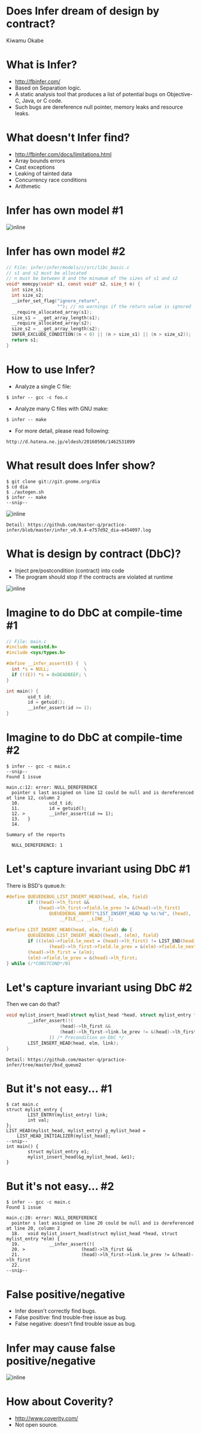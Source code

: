 # Does Infer dream of design by contract?

Kiwamu Okabe

# What is Infer?

* http://fbinfer.com/
* Based on Separation logic.
* A static analysis tool that produces a list of potential bugs on Objective-C, Java, or C code.
* Such bugs are dereference null pointer, memory leaks and resource leaks.

# What doesn't Infer find?

* http://fbinfer.com/docs/limitations.html
* Array bounds errors
* Cast exceptions
* Leaking of tainted data
* Concurrency race conditions
* Arithmetic

# Infer has own model #1

![inline](draw/infer_mode.png)

# Infer has own model #2

```c
// File: infer/infer/models/c/src/libc_basic.c
// s1 and s2 must be allocated
// n must be between 0 and the minumum of the sizes of s1 and s2
void* memcpy(void* s1, const void* s2, size_t n) {
  int size_s1;
  int size_s2;
  __infer_set_flag("ignore_return",
                   ""); // no warnings if the return value is ignored
  __require_allocated_array(s1);
  size_s1 = __get_array_length(s1);
  __require_allocated_array(s2);
  size_s2 = __get_array_length(s2);
  INFER_EXCLUDE_CONDITION((n < 0) || (n > size_s1) || (n > size_s2));
  return s1;
}
```

# How to use Infer?

* Analyze a single C file:

```
$ infer -- gcc -c foo.c
```

* Analyze many C files with GNU make:

```
$ infer -- make
```

* For more detail, please read following:

```
http://d.hatena.ne.jp/eldesh/20160506/1462531099
```

# What result does Infer show?

```
$ git clone git://git.gnome.org/dia
$ cd dia
$ ./autogen.sh
$ infer -- make
--snip--
```

![inline](img/real_type_dereference.png)

```
Detail: https://github.com/master-q/practice-infer/blob/master/infer_v0.9.4-e757d92_dia-e454097.log
```

# What is design by contract (DbC)?

* Inject pre/postcondition (contract) into code
* The program should stop if the contracts are violated at runtime

![inline](img/512px-Design_by_contract.svg.png)

# Imagine to do DbC at compile-time #1

```c
// File: main.c
#include <unistd.h>
#include <sys/types.h>

#define __infer_assert(E) {  \
  int *s = NULL;             \
  if (!(E)) *s = 0xDEADBEEF; \
}

int main() {
        uid_t id;
        id = getuid();
        __infer_assert(id >= 1);
}
```

# Imagine to do DbC at compile-time #2

```
$ infer -- gcc -c main.c
--snip--
Found 1 issue

main.c:12: error: NULL_DEREFERENCE
  pointer s last assigned on line 12 could be null and is dereferenced at line 12, column 2
  10.           uid_t id;
  11.           id = getuid();
  12. >         __infer_assert(id >= 1);
  13.   }
  14.   

Summary of the reports

  NULL_DEREFERENCE: 1
```

# Let's capture invariant using DbC #1

There is BSD's queue.h:

```c
#define QUEUEDEBUG_LIST_INSERT_HEAD(head, elm, field)                   \
        if ((head)->lh_first &&                                         \
            (head)->lh_first->field.le_prev != &(head)->lh_first)       \
                QUEUEDEBUG_ABORT("LIST_INSERT_HEAD %p %s:%d", (head),   \
                    __FILE__, __LINE__);

#define LIST_INSERT_HEAD(head, elm, field) do {                         \
        QUEUEDEBUG_LIST_INSERT_HEAD((head), (elm), field)               \
        if (((elm)->field.le_next = (head)->lh_first) != LIST_END(head))\
                (head)->lh_first->field.le_prev = &(elm)->field.le_next;\
        (head)->lh_first = (elm);                                       \
        (elm)->field.le_prev = &(head)->lh_first;                       \
} while (/*CONSTCOND*/0)
```

# Let's capture invariant using DbC #2

Then we can do that?

```c
void mylist_insert_head(struct mylist_head *head, struct mylist_entry *elm) {
        __infer_assert(!(
                    (head)->lh_first &&
                    (head)->lh_first->link.le_prev != &(head)->lh_first
                )) /* Precondition on DbC */
        LIST_INSERT_HEAD(head, elm, link);
}
```

```
Detail: https://github.com/master-q/practice-infer/tree/master/bsd_queue2
```

# But it's not easy... #1

```
$ cat main.c
struct mylist_entry {
        LIST_ENTRY(mylist_entry) link;
        int val;
};
LIST_HEAD(mylist_head, mylist_entry) g_mylist_head =
    LIST_HEAD_INITIALIZER(mylist_head);
--snip--
int main() {
        struct mylist_entry e1;
        mylist_insert_head(&g_mylist_head, &e1);
}
```

# But it's not easy... #2

```
$ infer -- gcc -c main.c
Found 1 issue

main.c:20: error: NULL_DEREFERENCE
  pointer s last assigned on line 20 could be null and is dereferenced at line 20, column 2
  18.   void mylist_insert_head(struct mylist_head *head, struct mylist_entry *elm) {
  19.           __infer_assert(!(
  20. >                     (head)->lh_first &&
  21.                       (head)->lh_first->link.le_prev != &(head)->lh_first
  22.   
--snip--
```

# False positive/negative

* Infer doesn't correctly find bugs.
* False positive: find trouble-free issue as bug.
* False negative: doesn't find trouble issue as bug.

# Infer may cause false positive/negative

![inline](img/false_positive.png)

# How about Coverity?

* http://www.coverity.com/
* Not open source.

